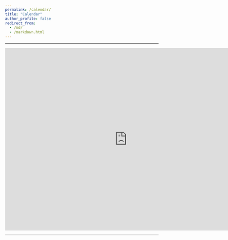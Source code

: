 ```yaml
---
permalink: /calendar/
title: "Calendar"
author_profile: false
redirect_from: 
  - /md/
  - /markdown.html
---
```


- - -

<iframe src="https://calendar.google.com/calendar/embed?src=zijuncui02%40gmail.com&ctz=America%2FLos_Angeles" style="border: 0" width="800" height="600" frameborder="0" scrolling="no"></iframe>

- - -   
